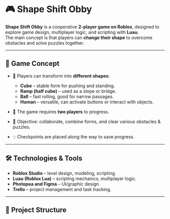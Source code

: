 # 🎮 Shape Shift Obby

**Shape Shift Obby** is a cooperative **2-player game on Roblox**, designed to explore game design, multiplayer logic, and scripting with **Luau**.  
The main concept is that players can **change their shape** to overcome obstacles and solve puzzles together.

---

## 🚀 Game Concept
- 🧊 Players can transform into **different shapes**:  
  - **Cube** – stable form for pushing and standing.  
  - **Ramp (half cube)** – used as a slope or bridge.  
  - **Ball** – fast rolling, good for narrow passages.  
  - **Human** – versatile, can activate buttons or interact with objects.  

- 👫 The game requires **two players** to progress.  
- 🎯 Objective: collaborate, combine forms, and clear various obstacles & puzzles.  
- 💡 Checkpoints are placed along the way to save progress.  

---

## 🛠️ Technologies & Tools
- **Roblox Studio** – level design, modeling, scripting.  
- **Luau (Roblox Lua)** – scripting mechanics, multiplayer logic.  
- **Photopea and Figma** – UI/graphic design.  
- **Trello** – project management and task tracking.  

---

## 📂 Project Structure
